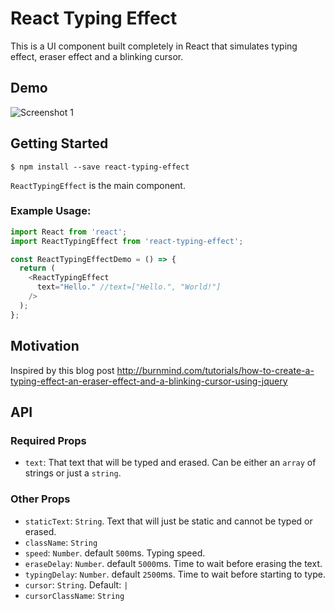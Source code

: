 # React Typing Effect

This is a UI component built completely in React that simulates typing effect, eraser effect and a blinking cursor.

## Demo

![Screenshot 1](https://raw.githubusercontent.com/lamyfarai/react-typing-effect/master/screenshot.gif)

## Getting Started

  `$ npm install --save react-typing-effect`

`ReactTypingEffect` is the main component.

### Example Usage:

```javascript
import React from 'react';
import ReactTypingEffect from 'react-typing-effect';

const ReactTypingEffectDemo = () => {
  return (
    <ReactTypingEffect
      text="Hello." //text=["Hello.", "World!"]
    />
  );
};
```

## Motivation

Inspired by this blog post
http://burnmind.com/tutorials/how-to-create-a-typing-effect-an-eraser-effect-and-a-blinking-cursor-using-jquery

## API

### Required Props

  * `text`: That text that will be typed and erased. Can be either an `array` of strings or just a `string`.

### Other Props

  * `staticText`: `String`. Text that will just be static and cannot be typed or erased.
  * `className`: `String`
  * `speed`: `Number`. default `500`ms. Typing speed.
  * `eraseDelay`: `Number`. default `5000`ms. Time to wait before erasing the text.
  * `typingDelay`: `Number`. default `2500`ms. Time to wait before starting to type.
  *  `cursor`: `String`. Default: `|`
  * `cursorClassName`: `String`
